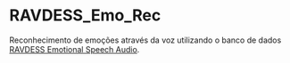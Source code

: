 # RAVDESS_Emo_Rec
Reconhecimento de emoções através da voz utilizando o banco de dados [RAVDESS Emotional Speech Audio](https://www.kaggle.com/uwrfkaggler/ravdess-emotional-speech-audio).
